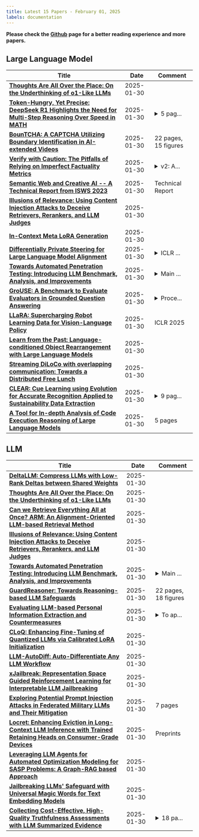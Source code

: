 ```yaml
---
title: Latest 15 Papers - February 01, 2025
labels: documentation
---
```

**Please check the [Github](https://github.com/zezhishao/MTS_Daily_ArXiv) page for a better reading experience and more papers.**

## Large Language Model
| **Title** | **Date** | **Comment** |
| --- | --- | --- |
| **[Thoughts Are All Over the Place: On the Underthinking of o1-Like LLMs](http://arxiv.org/abs/2501.18585v1)** | 2025-01-30 |  |
| **[Token-Hungry, Yet Precise: DeepSeek R1 Highlights the Need for Multi-Step Reasoning Over Speed in MATH](http://arxiv.org/abs/2501.18576v1)** | 2025-01-30 | <details><summary>5 pag...</summary><p>5 pages, 1 figure, 1 table</p></details> |
| **[BounTCHA: A CAPTCHA Utilizing Boundary Identification in AI-extended Videos](http://arxiv.org/abs/2501.18565v1)** | 2025-01-30 | 22 pages, 15 figures |
| **[Verify with Caution: The Pitfalls of Relying on Imperfect Factuality Metrics](http://arxiv.org/abs/2501.14883v2)** | 2025-01-30 | <details><summary>v2: A...</summary><p>v2: Added Acknowledgements to funding sources and advisors</p></details> |
| **[Semantic Web and Creative AI -- A Technical Report from ISWS 2023](http://arxiv.org/abs/2501.18542v1)** | 2025-01-30 | Technical Report |
| **[Illusions of Relevance: Using Content Injection Attacks to Deceive Retrievers, Rerankers, and LLM Judges](http://arxiv.org/abs/2501.18536v1)** | 2025-01-30 |  |
| **[In-Context Meta LoRA Generation](http://arxiv.org/abs/2501.17635v2)** | 2025-01-30 |  |
| **[Differentially Private Steering for Large Language Model Alignment](http://arxiv.org/abs/2501.18532v1)** | 2025-01-30 | <details><summary>ICLR ...</summary><p>ICLR 2025; Code: https://github.com/UKPLab/iclr2025-psa</p></details> |
| **[Towards Automated Penetration Testing: Introducing LLM Benchmark, Analysis, and Improvements](http://arxiv.org/abs/2410.17141v3)** | 2025-01-30 | <details><summary>Main ...</summary><p>Main Paper 1-9 pages, Supplementary Materials: 10-17, 13 figures</p></details> |
| **[GroUSE: A Benchmark to Evaluate Evaluators in Grounded Question Answering](http://arxiv.org/abs/2409.06595v3)** | 2025-01-30 | <details><summary>Proce...</summary><p>Proceedings of the 31st International Conference on Computational Linguistics</p></details> |
| **[LLaRA: Supercharging Robot Learning Data for Vision-Language Policy](http://arxiv.org/abs/2406.20095v3)** | 2025-01-30 | ICLR 2025 |
| **[Learn from the Past: Language-conditioned Object Rearrangement with Large Language Models](http://arxiv.org/abs/2501.18516v1)** | 2025-01-30 |  |
| **[Streaming DiLoCo with overlapping communication: Towards a Distributed Free Lunch](http://arxiv.org/abs/2501.18512v1)** | 2025-01-30 |  |
| **[CLEAR: Cue Learning using Evolution for Accurate Recognition Applied to Sustainability Data Extraction](http://arxiv.org/abs/2501.18504v1)** | 2025-01-30 | <details><summary>9 pag...</summary><p>9 pages plus 2 pages of supplemental material</p></details> |
| **[A Tool for In-depth Analysis of Code Execution Reasoning of Large Language Models](http://arxiv.org/abs/2501.18482v1)** | 2025-01-30 | 5 pages |

## LLM
| **Title** | **Date** | **Comment** |
| --- | --- | --- |
| **[DeltaLLM: Compress LLMs with Low-Rank Deltas between Shared Weights](http://arxiv.org/abs/2501.18596v1)** | 2025-01-30 |  |
| **[Thoughts Are All Over the Place: On the Underthinking of o1-Like LLMs](http://arxiv.org/abs/2501.18585v1)** | 2025-01-30 |  |
| **[Can we Retrieve Everything All at Once? ARM: An Alignment-Oriented LLM-based Retrieval Method](http://arxiv.org/abs/2501.18539v1)** | 2025-01-30 |  |
| **[Illusions of Relevance: Using Content Injection Attacks to Deceive Retrievers, Rerankers, and LLM Judges](http://arxiv.org/abs/2501.18536v1)** | 2025-01-30 |  |
| **[Towards Automated Penetration Testing: Introducing LLM Benchmark, Analysis, and Improvements](http://arxiv.org/abs/2410.17141v3)** | 2025-01-30 | <details><summary>Main ...</summary><p>Main Paper 1-9 pages, Supplementary Materials: 10-17, 13 figures</p></details> |
| **[GuardReasoner: Towards Reasoning-based LLM Safeguards](http://arxiv.org/abs/2501.18492v1)** | 2025-01-30 | 22 pages, 18 figures |
| **[Evaluating LLM-based Personal Information Extraction and Countermeasures](http://arxiv.org/abs/2408.07291v2)** | 2025-01-30 | <details><summary>To ap...</summary><p>To appear in USENIX Security Symposium 2025</p></details> |
| **[CLoQ: Enhancing Fine-Tuning of Quantized LLMs via Calibrated LoRA Initialization](http://arxiv.org/abs/2501.18475v1)** | 2025-01-30 |  |
| **[LLM-AutoDiff: Auto-Differentiate Any LLM Workflow](http://arxiv.org/abs/2501.16673v2)** | 2025-01-30 |  |
| **[xJailbreak: Representation Space Guided Reinforcement Learning for Interpretable LLM Jailbreaking](http://arxiv.org/abs/2501.16727v2)** | 2025-01-30 |  |
| **[Exploring Potential Prompt Injection Attacks in Federated Military LLMs and Their Mitigation](http://arxiv.org/abs/2501.18416v1)** | 2025-01-30 | 7 pages |
| **[Locret: Enhancing Eviction in Long-Context LLM Inference with Trained Retaining Heads on Consumer-Grade Devices](http://arxiv.org/abs/2410.01805v2)** | 2025-01-30 | Preprints |
| **[Leveraging LLM Agents for Automated Optimization Modeling for SASP Problems: A Graph-RAG based Approach](http://arxiv.org/abs/2501.18320v1)** | 2025-01-30 |  |
| **[Jailbreaking LLMs' Safeguard with Universal Magic Words for Text Embedding Models](http://arxiv.org/abs/2501.18280v1)** | 2025-01-30 |  |
| **[Collecting Cost-Effective, High-Quality Truthfulness Assessments with LLM Summarized Evidence](http://arxiv.org/abs/2501.18265v1)** | 2025-01-30 | <details><summary>18 pa...</summary><p>18 pages; 7 figures; 5 tables</p></details> |

